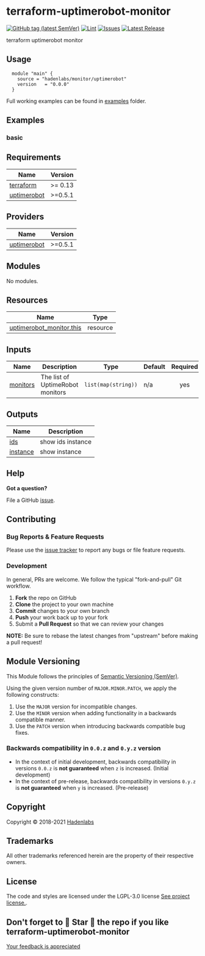 <!--


  ** DO NOT EDIT THIS FILE
  **
  ** 1) Make all changes to `README.yaml`
  ** 2) Run`make readme` to rebuild this file.
  **
  ** (We maintain HUNDREDS of open source projects. This is how we maintain our sanity.)
  **


  -->

# terraform-uptimerobot-monitor

[![GitHub tag (latest SemVer)](https://img.shields.io/github/v/tag/hadenlabs/terraform-uptimerobot-monitor.svg?label=latest&sort=semver)](https://github.com/hadenlabs/terraform-uptimerobot-monitor/releases) [![Lint](https://github.com/hadenlabs/terraform-uptimerobot-monitor/actions/workflows/lint.yml/badge.svg?branch=develop)](https://github.com/hadenlabs/terraform-uptimerobot-monitor/actions) [![Issues](https://img.shields.io/github/issues/hadenlabs/terraform-uptimerobot-monitor.svg)](https://github.com/hadenlabs/terraform-uptimerobot-monitor/issues) [![Latest Release](https://img.shields.io/github/release/hadenlabs/terraform-uptimerobot-monitor.svg)](https://github.com/hadenlabs/terraform-uptimerobot-monitor/releases)

terraform uptimerobot monitor

## Usage

```hcl
  module "main" {
    source = "hadenlabs/monitor/uptimerobot"
    version   = "0.0.0"
  }

```

Full working examples can be found in [examples](./examples) folder.

## Examples

### basic

 <!-- BEGIN_TF_DOCS -->

## Requirements

| Name                                                                           | Version |
| ------------------------------------------------------------------------------ | ------- |
| <a name="requirement_terraform"></a> [terraform](#requirement_terraform)       | >= 0.13 |
| <a name="requirement_uptimerobot"></a> [uptimerobot](#requirement_uptimerobot) | >=0.5.1 |

## Providers

| Name                                                                     | Version |
| ------------------------------------------------------------------------ | ------- |
| <a name="provider_uptimerobot"></a> [uptimerobot](#provider_uptimerobot) | >=0.5.1 |

## Modules

No modules.

## Resources

| Name | Type |
| --- | --- |
| [uptimerobot_monitor.this](https://registry.terraform.io/providers/louy/uptimerobot/latest/docs/resources/monitor) | resource |

## Inputs

| Name | Description | Type | Default | Required |
| --- | --- | --- | --- | :-: |
| <a name="input_monitors"></a> [monitors](#input_monitors) | The list of UptimeRobot monitors | `list(map(string))` | n/a | yes |

## Outputs

| Name                                                        | Description       |
| ----------------------------------------------------------- | ----------------- |
| <a name="output_ids"></a> [ids](#output_ids)                | show ids instance |
| <a name="output_instance"></a> [instance](#output_instance) | show instance     |

<!-- END_TF_DOCS -->

## Help

**Got a question?**

File a GitHub [issue](https://github.com/hadenlabs/terraform-uptimerobot-monitor/issues).

## Contributing

### Bug Reports & Feature Requests

Please use the [issue tracker](https://github.com/hadenlabs/terraform-uptimerobot-monitor/issues) to report any bugs or file feature requests.

### Development

In general, PRs are welcome. We follow the typical "fork-and-pull" Git workflow.

1.  **Fork** the repo on GitHub
2.  **Clone** the project to your own machine
3.  **Commit** changes to your own branch
4.  **Push** your work back up to your fork
5.  Submit a **Pull Request** so that we can review your changes

**NOTE:** Be sure to rebase the latest changes from "upstream" before making a pull request!

## Module Versioning

This Module follows the principles of [Semantic Versioning (SemVer)](https://semver.org/).

Using the given version number of `MAJOR.MINOR.PATCH`, we apply the following constructs:

1. Use the `MAJOR` version for incompatible changes.
1. Use the `MINOR` version when adding functionality in a backwards compatible manner.
1. Use the `PATCH` version when introducing backwards compatible bug fixes.

### Backwards compatibility in `0.0.z` and `0.y.z` version

- In the context of initial development, backwards compatibility in versions `0.0.z` is **not guaranteed** when `z` is increased. (Initial development)
- In the context of pre-release, backwards compatibility in versions `0.y.z` is **not guaranteed** when `y` is increased. (Pre-release)

## Copyright

Copyright © 2018-2021 [Hadenlabs](https://hadenlabs.com)

## Trademarks

All other trademarks referenced herein are the property of their respective owners.

## License

The code and styles are licensed under the LGPL-3.0 license [See project license.](LICENSE).

## Don't forget to 🌟 Star 🌟 the repo if you like terraform-uptimerobot-monitor

[Your feedback is appreciated](https://github.com/hadenlabs/terraform-uptimerobot-monitor/issues)

